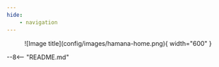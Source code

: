 ```yaml
---
hide:
    - navigation
---
```


<style>
.md-content .md-typeset h1 {
    display: none;
}

.readme {
    display: none!important;
}
</style>

<figure markdown="span">
  ![Image title](config/images/hamana-home.png){ width="600" }
</figure>

--8<-- "README.md"